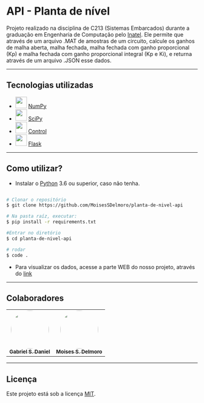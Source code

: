# API - Planta de nível
Projeto realizado na disciplina de C213 (Sistemas Embarcados) durante a graduação em Engenharia de Computação pelo [Inatel](https://inatel.br/home/). Ele permite que através de um arquivo .MAT de amostras de um circuito, calcule os ganhos de malha aberta, malha fechada, malha fechada com ganho proporcional (Kp) e malha fechada com ganho proporcional integral (Kp e Ki), e returna através de um arquivo .JSON esse dados.

---
## Tecnologias utilizadas
* <img height="30" src="https://cdn.worldvectorlogo.com/logos/numpy.svg"/> [NumPy](https://numpy.org/)
* <img height="30" src="https://upload.wikimedia.org/wikipedia/commons/thumb/b/b2/SCIPY_2.svg/512px-SCIPY_2.svg.png"/> [SciPy](https://www.scipy.org/)
* <img height="30" src="https://upload.wikimedia.org/wikipedia/commons/thumb/5/5e/Control_logo.svg/1200px-Control_logo.svg.png"/> [Control](https://python-control.readthedocs.io/en/0.8.3/)
* <img height="30" src="https://camo.githubusercontent.com/028d16eb9f6d7d94854a6a773cb80cff7d839a58182995ef284e225a624136d9/68747470733a2f2f7777772e70726f62797465732e6e65742f77702d636f6e74656e742f75706c6f6164732f323031382f31302f666c61736b2d6c6f676f2d706e672d7472616e73706172656e742e706e67"/> [Flask](https://flask.palletsprojects.com/en/1.1.x/)

---
## Como utilizar?

- Instalar o [Python](https://www.python.org/downloads/) 3.6 ou superior, caso não tenha.

```bash

# Clonar o repositório
$ git clone https://github.com/MoisesSDelmoro/planta-de-nivel-api

# Na pasta raíz, executar:
$ pip install -r requirements.txt 

#Entrar no diretório
$ cd planta-de-nivel-api

# rodar
$ code .

```
- Para visualizar os dados, acesse a parte WEB do nosso projeto, através do [link](https://github.com/GabrielGSD/planta-de-nivel-web)

---
## Colaboradores

<table>
  <tr>
    <td align="center"><a href="https://github.com/GabrielGSD/"><img style="border-radius: 50%;" src="https://user-images.githubusercontent.com/57488202/117461169-a57bc400-af23-11eb-8e32-86dc54da88c2.png" width="100px;" alt=""/><br /><sub><b>Gabriel S. Daniel</b></sub></a></td>      
    <td align="center"><a href="https://github.com/MoisesSDelmoro"><img style="border-radius: 50%;" src="https://user-images.githubusercontent.com/57488202/118156313-97301b00-b3ef-11eb-830a-44b583304a2b.png" width="100px;" alt=""/><br /><sub><b>Moises S. Delmoro</b></sub></a></td>  
  </tr>
</table>

---

##  Licença

Este projeto está sob a licença [MIT](./LICENSE).
